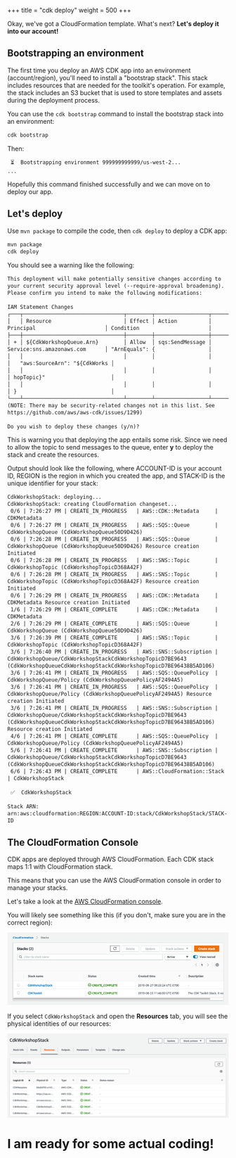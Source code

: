 +++
title = "cdk deploy"
weight = 500
+++

Okay, we've got a CloudFormation template. What's next? __Let's deploy it into our account!__

## Bootstrapping an environment

The first time you deploy an AWS CDK app into an environment (account/region),
you'll need to install a "bootstrap stack". This stack includes resources that
are needed for the toolkit's operation. For example, the stack includes an S3
bucket that is used to store templates and assets during the deployment process.

You can use the `cdk bootstrap` command to install the bootstrap stack into an
environment:

```sh
cdk bootstrap
```

Then:

```log
 ⏳  Bootstrapping environment 999999999999/us-west-2...
...
```

Hopefully this command finished successfully and we can move on to deploy our app.

## Let's deploy

Use `mvn package` to compile the code, then `cdk deploy` to deploy a CDK app:

```sh
mvn package
cdk deploy
```

You should see a warning like the following:

```log
This deployment will make potentially sensitive changes according to your current security approval level (--require-approval broadening).
Please confirm you intend to make the following modifications:

IAM Statement Changes
┌───┬────────────────────────────────┬────────┬─────────────────┬────────────────────────────────┬────────────────────────────────┐
│   │ Resource                       │ Effect │ Action          │ Principal                      │ Condition                      │
├───┼────────────────────────────────┼────────┼─────────────────┼────────────────────────────────┼────────────────────────────────┤
│ + │ ${CdkWorkshopQueue.Arn}        │ Allow  │ sqs:SendMessage │ Service:sns.amazonaws.com      │ "ArnEquals": {                 │
│   │                                │        │                 │                                │   "aws:SourceArn": "${CdkWorks │
│   │                                │        │                 │                                │ hopTopic}"                     │
│   │                                │        │                 │                                │ }                              │
└───┴────────────────────────────────┴────────┴─────────────────┴────────────────────────────────┴────────────────────────────────┘
(NOTE: There may be security-related changes not in this list. See https://github.com/aws/aws-cdk/issues/1299)

Do you wish to deploy these changes (y/n)?
```

This is warning you that deploying the app entails some risk.
Since we need to allow the topic to send messages to the queue,
enter **y** to deploy the stack and create the resources.

Output should look like the following, where ACCOUNT-ID is your account ID, REGION is the region in which you created the app,
and STACK-ID is the unique identifier for your stack:

```log
CdkWorkshopStack: deploying...
CdkWorkshopStack: creating CloudFormation changeset...
 0/6 | 7:26:27 PM | CREATE_IN_PROGRESS   | AWS::CDK::Metadata     | CDKMetadata
 0/6 | 7:26:27 PM | CREATE_IN_PROGRESS   | AWS::SQS::Queue        | CdkWorkshopQueue (CdkWorkshopQueue50D9D426)
 0/6 | 7:26:28 PM | CREATE_IN_PROGRESS   | AWS::SQS::Queue        | CdkWorkshopQueue (CdkWorkshopQueue50D9D426) Resource creation Initiated
 0/6 | 7:26:28 PM | CREATE_IN_PROGRESS   | AWS::SNS::Topic        | CdkWorkshopTopic (CdkWorkshopTopicD368A42F)
 0/6 | 7:26:28 PM | CREATE_IN_PROGRESS   | AWS::SNS::Topic        | CdkWorkshopTopic (CdkWorkshopTopicD368A42F) Resource creation Initiated
 0/6 | 7:26:29 PM | CREATE_IN_PROGRESS   | AWS::CDK::Metadata     | CDKMetadata Resource creation Initiated
 1/6 | 7:26:29 PM | CREATE_COMPLETE      | AWS::CDK::Metadata     | CDKMetadata
 2/6 | 7:26:29 PM | CREATE_COMPLETE      | AWS::SQS::Queue        | CdkWorkshopQueue (CdkWorkshopQueue50D9D426)
 3/6 | 7:26:39 PM | CREATE_COMPLETE      | AWS::SNS::Topic        | CdkWorkshopTopic (CdkWorkshopTopicD368A42F)
 3/6 | 7:26:40 PM | CREATE_IN_PROGRESS   | AWS::SNS::Subscription | CdkWorkshopQueue/CdkWorkshopStackCdkWorkshopTopicD7BE9643 (CdkWorkshopQueueCdkWorkshopStackCdkWorkshopTopicD7BE96438B5AD106)
 3/6 | 7:26:41 PM | CREATE_IN_PROGRESS   | AWS::SQS::QueuePolicy  | CdkWorkshopQueue/Policy (CdkWorkshopQueuePolicyAF2494A5)
 3/6 | 7:26:41 PM | CREATE_IN_PROGRESS   | AWS::SQS::QueuePolicy  | CdkWorkshopQueue/Policy (CdkWorkshopQueuePolicyAF2494A5) Resource creation Initiated
 3/6 | 7:26:41 PM | CREATE_IN_PROGRESS   | AWS::SNS::Subscription | CdkWorkshopQueue/CdkWorkshopStackCdkWorkshopTopicD7BE9643 (CdkWorkshopQueueCdkWorkshopStackCdkWorkshopTopicD7BE96438B5AD106) Resource creation Initiated
 4/6 | 7:26:41 PM | CREATE_COMPLETE      | AWS::SQS::QueuePolicy  | CdkWorkshopQueue/Policy (CdkWorkshopQueuePolicyAF2494A5)
 5/6 | 7:26:41 PM | CREATE_COMPLETE      | AWS::SNS::Subscription | CdkWorkshopQueue/CdkWorkshopStackCdkWorkshopTopicD7BE9643 (CdkWorkshopQueueCdkWorkshopStackCdkWorkshopTopicD7BE96438B5AD106)
 6/6 | 7:26:43 PM | CREATE_COMPLETE      | AWS::CloudFormation::Stack | CdkWorkshopStack

 ✅  CdkWorkshopStack

Stack ARN:
arn:aws:cloudformation:REGION:ACCOUNT-ID:stack/CdkWorkshopStack/STACK-ID
```

## The CloudFormation Console

CDK apps are deployed through AWS CloudFormation. Each CDK stack maps 1:1 with
CloudFormation stack.

This means that you can use the AWS CloudFormation console in order to manage
your stacks.

Let's take a look at the [AWS CloudFormation
console](https://console.aws.amazon.com/cloudformation/home).

You will likely see something like this (if you don't, make sure you are in the correct region):

![](./cfn1.png)

If you select `CdkWorkshopStack` and open the __Resources__ tab, you will see the
physical identities of our resources:

![](./cfn2.png)

# I am ready for some actual coding!
